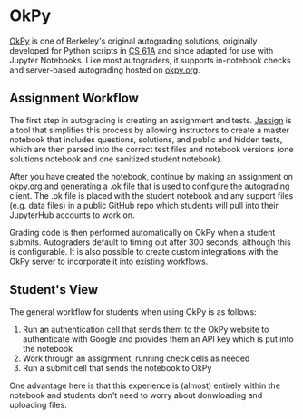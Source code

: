 # OkPy

[OkPy](https://okpy.github.io/documentation/) is one of Berkeley's original autograding solutions, originally developed for Python scripts in [CS 61A](https://cs61a.org) and since adapted for use with Jupyter Notebooks. Like most autograders, it supports in-notebook checks and server-based autograding hosted on [okpy.org](https://okpy.org).

## Assignment Workflow

The first step in autograding is creating an assignment and tests. [Jassign](https://github.com/okpy/jassign) is a tool that simplifies this process by allowing instructors to create a master notebook that includes questions, solutions, and public and hidden tests, which are then parsed into the correct test files and notebook versions (one solutions notebook and one sanitized student notebook). 

After you have created the notebook, continue by making an assignment on [okpy.org](https://okpy.org) and generating a .ok file that is used to configure the autograding client. The .ok file is placed with the student notebook and any support files (e.g. data files) in a public GitHub repo which students will pull into their JupyterHub accounts to work on.

Grading code is then performed automatically on OkPy when a student submits. Autograders default to timing out after 300 seconds, although this is configurable. It is also possible to create custom integrations with the OkPy server to incorporate it into existing workflows.

## Student's View

The general workflow for students when using OkPy is as follows:

1. Run an authentication cell that sends them to the OkPy website to authenticate with Google and provides them an API key which is put into the notebook
2. Work through an assignment, running check cells as needed
3. Run a submit cell that sends the notebook to OkPy

One advantage here is that this experience is (almost) entirely within the notebook and students don't need to worry about donwloading and uploading files.
